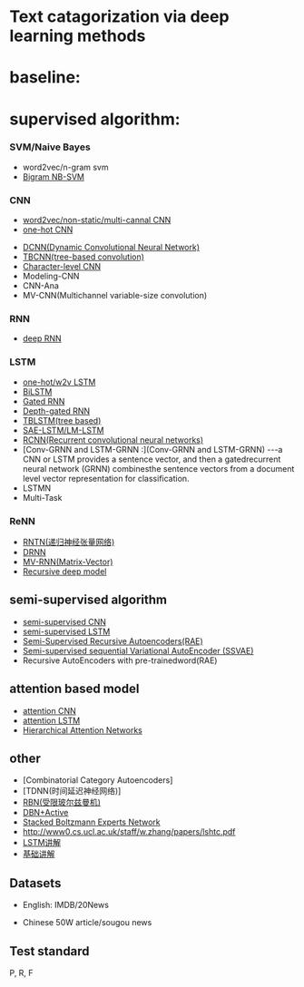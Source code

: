 # Text catagorization via deep learning methods

# baseline:
# supervised algorithm:
### SVM/Naive Bayes
* word2vec/n-gram svm
* [Bigram NB-SVM](http://aclweb.org/anthology/P/P12/P12-2018.pdf)
### CNN
* [word2vec/non-static/multi-cannal CNN](http://www.aclweb.org/anthology/D/D14/D14-1181.pdf)
* [one-hot CNN](http://arxiv.org/pdf/1504.01255)
<!-- * [deep CNN](https://arxiv.org/abs/1404.2188) -->
* [DCNN(Dynamic Convolutional Neural Network)](http://aclweb.org/anthology/P14-1062)
* [TBCNN(tree-based convolution)](http://www.aclweb.org/anthology/D/D15/D15-1279.pdf)
* [Character-level CNN](https://arxiv.org/pdf/1509.01626.pdf)
* Modeling-CNN
* CNN-Ana
* MV-CNN(Multichannel variable-size convolution)

### RNN
* [deep RNN](http://papers.nips.cc/paper/5551-deep-recursive-neural-networks-for-compositionality-in-language.pdf)

### LSTM
* [one-hot/w2v LSTM](http://jmlr.org/proceedings/papers/v48/johnson16.pdf)
* [BiLSTM](https://arxiv.org/pdf/1508.01991v1.pdf)
* [Gated RNN](http://www.aclweb.org/website/anthology/D/D15/D15-1167.pdf)
* [Depth-gated RNN](https://arxiv.org/pdf/1508.03790v2.pdf)
* [TBLSTM(tree based)](http://aclweb.org/anthology/P/P15/P15-1150.pdf)
* [SAE-LSTM/LM-LSTM](https://arxiv.org/pdf/1511.01432.pdf)
* [RCNN(Recurrent convolutional neural networks)](http://www.aaai.org/ocs/index.php/AAAI/AAAI15/paper/viewFile/9745/9552)
* [Conv-GRNN and LSTM-GRNN :](Conv-GRNN and LSTM-GRNN)
---a CNN or LSTM provides a sentence vector, and then a gatedrecurrent neural network (GRNN) combinesthe sentence vectors from a document level vector representation for classification.
* LSTMN
* Multi-Task

### ReNN
* [RNTN(递归神经张量网络)](http://www.aclweb.org/anthology/D/D13/D13-1170.pdf)
* [DRNN](http://papers.nips.cc/paper/5551-deep-recursive-neural-networks-for-compositionality-in-language.pdf)
* [MV-RNN(Matrix-Vector)](https://www-nlp.stanford.edu/pubs/SocherHuvalManningNg_EMNLP2012.pdf)
* [Recursive deep model](http://aclweb.org/anthology/D/D13/D13-1170.pdf)

## semi-supervised algorithm
* [semi-supervised CNN](http://arxiv.org/pdf/1504.01255)
* [semi-supervised LSTM](http://jmlr.org/proceedings/papers/v48/johnson16.pdf)
* [Semi-Supervised Recursive Autoencoders(RAE)](http://www.anthology.aclweb.org/D/D11/D11-1014.pdf)
* [Semi-supervised sequential Variational AutoEncoder (SSVAE)](http://arxiv.org/pdf/1603.02514)
* Recursive AutoEncoders with pre-trainedword(RAE)

## attention based model
* [attention CNN](http://isca-speech.org/archive/Interspeech_2016/pdfs/0354.PDF)
* [attention LSTM](http://www.aclweb.org/old_anthology/D/D16/D16-1058.pdf)
* [Hierarchical Attention Networks](https://www.cs.cmu.edu/~diyiy/docs/naacl16.pdf)

## other
* [Combinatorial Category Autoencoders]
* [TDNN(时间延迟神经网络)]
* [RBN(受限玻尔兹曼机)](http://www.jmlr.org/papers/volume13/larochelle12a/larochelle12a.pdf)
* [DBN+Active](http://www.aclweb.org/anthology/C10-2173.pdf)
* [Stacked Boltzmann Experts Network](http://www.emnlp2015.org/proceedings/EMNLP/pdf/EMNLP053.pdf)
* http://www0.cs.ucl.ac.uk/staff/w.zhang/papers/lshtc.pdf
* [LSTM讲解](http://www.jianshu.com/p/f3bde26febed)
* [基础讲解](https://mindmodeling.org/cogsci2015/papers/0052/paper0052.pdf)

## Datasets
* English:
    IMDB/20News

* Chinese
    50W article/sougou news 

##  Test standard
P, R, F 
